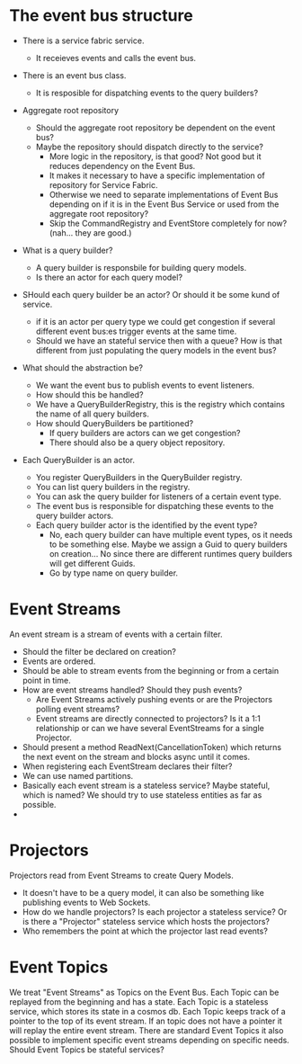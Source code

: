 # The event bus structure
* There is a service fabric service.
    * It receieves events and calls the event bus.
* There is an event bus class.
    * It is resposible for dispatching events to the query builders?
* Aggregate root repository
    * Should the aggregate root repository be dependent on the event bus?
    * Maybe the repository should dispatch directly to the service?
        * More logic in the repository, is that good? Not good but it reduces dependency on the Event Bus.
        * It makes it necessary to have a specific implementation of repository for Service Fabric.
        * Otherwise we need to separate implementations of Event Bus depending on if it is in the Event Bus Service or used from the aggregate root repository?
        * Skip the CommandRegistry and EventStore completely for now? (nah... they are good.)
* What is a query builder?
    * A query builder is responsbile for building query models.
    * Is there an actor for each query model?


* SHould each query builder be an actor? Or should it be some kund of service.
    * if it is an actor per query type we could get congestion if several different event bus:es trigger events at the same time.
    * Should we have an stateful service then with a queue? How is that different from just populating the query models in the event bus?


* What should the abstraction be?
    * We want the event bus to publish events to event listeners.
    * How should this be handled?
    * We have a QueryBuilderRegistry, this is the registry which contains the name of all query builders.
    * How should QueryBuilders be partitioned?
        * If query builders are actors can we get congestion?
        * There should also be a query object repository.



* Each QueryBuilder is an actor.
    * You register QueryBuilders in the QueryBuilder registry.
    * You can list query builders in the registry.
    * You can ask the query builder for listeners of a certain event type.
    * The event bus is responsible for dispatching these events to the query builder actors.
    * Each query builder actor is the identified by the event type?
        * No, each query builder can have multiple event types, os it needs to be something else. Maybe we assign a Guid to query builders on creation... No since there are different runtimes query builders will get different Guids.
        * Go by type name on query builder.


# Event Streams
An event stream is a stream of events with a certain filter.
* Should the filter be declared on creation?
* Events are ordered.
* Should be able to stream events from the beginning or from a certain point in time.
* How are event streams handled? Should they push events?
    * Are Event Streams actively pushing events or are the Projectors polling event streams?
    * Event streams are directly connected to projectors? Is it a 1:1 relationship or can we have several EventStreams for a single Projector.
* Should present a method ReadNext(CancellationToken) which returns the next event on the stream and blocks async until it comes.
* When registering each EventStream declares their filter?
* We can use named partitions.
* Basically each event stream is a stateless service? Maybe stateful, which is named? We should try to use stateless entities as far as possible.
* 


# Projectors
Projectors read from Event Streams to create Query Models.
* It doesn't have to be a query model, it can also be something like publishing events to Web Sockets.
* How do we handle projectors? Is each projector a stateless service? Or is there a "Projector" stateless service which hosts the projectors?
* Who remembers the point at which the projector last read events?

# Event Topics
We treat "Event Streams" as Topics on the Event Bus.
Each Topic can be replayed from the beginning and has a state.
Each Topic is a stateless service, which stores its state in a cosmos db.
Each Topic keeps track of a pointer to the top of its event stream.
If an topic does not have a pointer it will replay the entire event stream.
There are standard Event Topics it also possible to implement specific event streams depending on specific needs.
Should Event Topics be stateful services?

